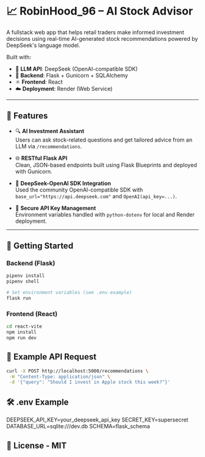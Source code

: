 # 📈 RobinHood_96 – AI Stock Advisor

A fullstack web app that helps retail traders make informed investment decisions using real-time AI-generated stock recommendations powered by DeepSeek's language model.

Built with:

- 🧠 **LLM API**: DeepSeek (OpenAI-compatible SDK)
- 🐍 **Backend**: Flask + Gunicorn + SQLAlchemy
- ⚛️ **Frontend**: React
- ☁️ **Deployment**: Render (Web Service)

---

## 🧠 Features

- 🔍 **AI Investment Assistant**  
  Users can ask stock-related questions and get tailored advice from an LLM via `/recommendations`.

- 🌐 **RESTful Flask API**  
  Clean, JSON-based endpoints built using Flask Blueprints and deployed with Gunicorn.

- 🧠 **DeepSeek-OpenAI SDK Integration**  
  Used the community OpenAI-compatible SDK with `base_url="https://api.deepseek.com"` and `OpenAI(api_key=...)`.

- 🔐 **Secure API Key Management**  
  Environment variables handled with `python-dotenv` for local and Render deployment.

---

## 🚀 Getting Started

### Backend (Flask)

```bash
pipenv install
pipenv shell

# Set environment variables (see .env.example)
flask run
```

### Frontend (React)

```bash
cd react-vite
npm install
npm run dev

```

## 🔁 Example API Request

```bash
curl -X POST http://localhost:5000/recommendations \
 -H "Content-Type: application/json" \
 -d '{"query": "Should I invest in Apple stock this week?"}'
```

## 🛠 .env Example

DEEPSEEK_API_KEY=your_deepseek_api_key
SECRET_KEY=supersecret
DATABASE_URL=sqlite:///dev.db
SCHEMA=flask_schema

## 📄 License - MIT
